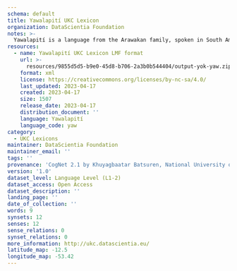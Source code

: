 ```yaml
---
schema: default
title: Yawalapití UKC Lexicon
organization: DataScientia Foundation
notes: >-
  Yawalapití is a language from the Arawakan family, spoken in South America. The UKC Lexicon of Yawalapití is represented as a lexico-semantic network. It consists of words, word senses, synsets, as well as sense-level and synset-level relationships.
resources:
  - name: Yawalapití UKC Lexicon LMF format
    url: >-
      resources/9855d5d5-b9e0-45d8-b706-2a3b0b544404/output-yok-yaw.zip
    format: xml
    license: https://creativecommons.org/licenses/by-nc-sa/4.0/
    last_updated: 2023-04-17
    created: 2023-04-17
    size: 1507
    release_date: 2023-04-17
    distribution_document: ''
    language: Yawalapití
    language_code: yaw
category:
  - UKC Lexicons
maintainer: DataScientia Foundation
maintainer_email: ''
tags: ''
provenance: 'CogNet 2.1 by Khuyagbaatar Batsuren, National University of Mongolia (http://cognet.ukc.disi.unitn.it); Native Languages of the Americas 2021.11. by Laura Redish and Orrin Lewis (http://www.native-languages.org); Princeton WordNet 2.1 by Princeton University (https://wordnet.princeton.edu)'
version: '1.0'
dataset_level: Language Level (L1-2)
dataset_access: Open Access
dataset_description: ''
landing_page: ''
date_of_collection: ''
words: 9
synsets: 12
senses: 12
sense_relations: 0
synset_relations: 0
more_information: http://ukc.datascientia.eu/
latitude_map: -12.5
longitude_map: -53.42
---
```


